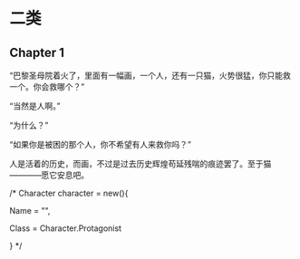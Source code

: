 # 二类

## Chapter 1

“巴黎圣母院着火了，里面有一幅画，一个人，还有一只猫，火势很猛，你只能救一个。你会救哪个？”

“当然是人啊。”

“为什么？”

“如果你是被困的那个人，你不希望有人来救你吗？”

人是活着的历史，而画，不过是过去历史辉煌苟延残喘的痕迹罢了。至于猫————愿它安息吧。

/* Character character = new(){

Name = "",

Class = Character.Protagonist

} */
